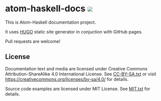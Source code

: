 # atom-haskell-docs ![](https://david-dm.org/atom-haskell/atom-haskell-docs.svg)

This is Atom-Haskell documentation project.

It uses [HUGO](https://gohugo.io/) static site generator in conjuction with GitHub pages.

Pull requests are welcome!

## License

Documentation text and media are licensed under Creative Commons Attribution-ShareAlike 4.0 International License. See [CC-BY-SA.txt](https://github.com/atom-haskell/atom-haskell-docs/blob/master/CC-BY-SA.txt) or visit https://creativecommons.org/licenses/by-sa/4.0/ for details.

Source code examples are licensed under MIT License. See [MIT.txt](https://github.com/atom-haskell/atom-haskell-docs/blob/master/MIT.txt) for details.
